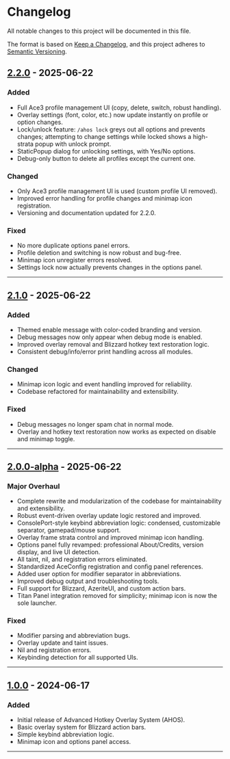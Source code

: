 # Changelog

All notable changes to this project will be documented in this file.

The format is based on [Keep a Changelog](https://keepachangelog.com/en/1.0.0/), and this project adheres to [Semantic Versioning](https://semver.org/spec/v2.0.0.html).

## [2.2.0] - 2025-06-22

### Added

- Full Ace3 profile management UI (copy, delete, switch, robust handling).
- Overlay settings (font, color, etc.) now update instantly on profile or option changes.
- Lock/unlock feature: `/ahos lock` greys out all options and prevents changes; attempting to change settings while locked shows a high-strata popup with unlock prompt.
- StaticPopup dialog for unlocking settings, with Yes/No options.
- Debug-only button to delete all profiles except the current one.

### Changed

- Only Ace3 profile management UI is used (custom profile UI removed).
- Improved error handling for profile changes and minimap icon registration.
- Versioning and documentation updated for 2.2.0.

### Fixed

- No more duplicate options panel errors.
- Profile deletion and switching is now robust and bug-free.
- Minimap icon unregister errors resolved.
- Settings lock now actually prevents changes in the options panel.

---

## [2.1.0] - 2025-06-22

### Added

- Themed enable message with color-coded branding and version.
- Debug messages now only appear when debug mode is enabled.
- Improved overlay removal and Blizzard hotkey text restoration logic.
- Consistent debug/info/error print handling across all modules.

### Changed

- Minimap icon logic and event handling improved for reliability.
- Codebase refactored for maintainability and extensibility.

### Fixed

- Debug messages no longer spam chat in normal mode.
- Overlay and hotkey text restoration now works as expected on disable and minimap toggle.

---

## [2.0.0-alpha] - 2025-06-22

### Major Overhaul

- Complete rewrite and modularization of the codebase for maintainability and extensibility.
- Robust event-driven overlay update logic restored and improved.
- ConsolePort-style keybind abbreviation logic: condensed, customizable separator, gamepad/mouse support.
- Overlay frame strata control and improved minimap icon handling.
- Options panel fully revamped: professional About/Credits, version display, and live UI detection.
- All taint, nil, and registration errors eliminated.
- Standardized AceConfig registration and config panel references.
- Added user option for modifier separator in abbreviations.
- Improved debug output and troubleshooting tools.
- Full support for Blizzard, AzeriteUI, and custom action bars.
- Titan Panel integration removed for simplicity; minimap icon is now the sole launcher.

### Fixed

- Modifier parsing and abbreviation bugs.
- Overlay update and taint issues.
- Nil and registration errors.
- Keybinding detection for all supported UIs.

---

## [1.0.0] - 2024-06-17

### Added

- Initial release of Advanced Hotkey Overlay System (AHOS).
- Basic overlay system for Blizzard action bars.
- Simple keybind abbreviation logic.
- Minimap icon and options panel access.

---

[2.2.0]: https://github.com/JuNNeZ/AdvancedHotkeyOverlaySystem/releases/tag/v2.2.0
[2.1.0]: https://github.com/JuNNeZ/AdvancedHotkeyOverlaySystem/releases/tag/v2.1.0
[2.0.0-alpha]: #
[1.0.0]: #
